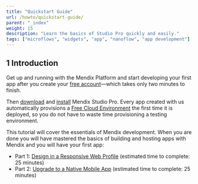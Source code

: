 ```yaml
---
title: "Quickstart Guide"
url: /howto/quickstart-guide/
parent: "_index"
weight: 15
description: "Learn the basics of Studio Pro quickly and easily."
tags: ["microflows", "widgets", "app", "nanoflow", "app development"]
---
```


## 1 Introduction 

Get up and running with the Mendix Platform and start developing your first app after you create your [free account](https://signup.mendix.com/link/signup/?source=direct)⁠—which takes only two minutes to finish.

Then [download](https://marketplace.mendix.com/index3.html) and [install](/howto/general/install/) Mendix Studio Pro. Every app created with us automatically provisions a [Free Cloud Environment](/developerportal/deploy/mendix-cloud-deploy/#free-app) the first time it is deployed, so you do not have to waste time provisioning a testing environment.

This tutorial will cover the essentials of Mendix development. When you are done you will have mastered the basics of building and hosting apps with Mendix and you will have your first app:

* Part 1: [Design in a Responsive Web Profile](/howto/quickstart-part1/) (estimated time to complete: 25 minutes)
* Part 2: [Upgrade to a Native Mobile App](/howto/quickstart-part2/) (estimated time to complete: 25 minutes)



